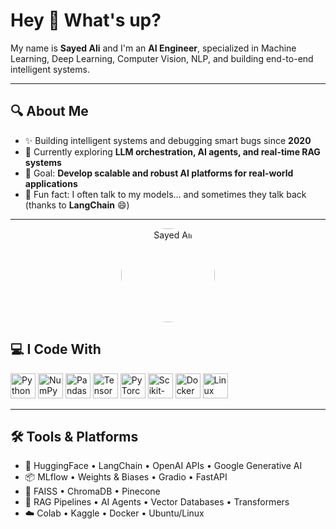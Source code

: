 <h1 align="left">Hey 👋 What's up?</h1>

<p align="left">
  My name is <strong>Sayed Ali</strong> and I'm an <strong>AI Engineer</strong>, specialized in Machine Learning, Deep Learning, Computer Vision, NLP, and building end-to-end intelligent systems.
</p>

---

<h2 align="left">🔍 About Me</h2>

<ul>
  <li>✨ Building intelligent systems and debugging smart bugs since <strong>2020</strong></li>
  <li>🧠 Currently exploring <strong>LLM orchestration, AI agents, and real-time RAG systems</strong></li>
  <li>🎯 Goal: <strong>Develop scalable and robust AI platforms for real-world applications</strong></li>
  <li>🎲 Fun fact: I often talk to my models... and sometimes they talk back (thanks to <strong>LangChain</strong> 😄)</li>
</ul>

---

<p align="center">
  <img src="[https://your-image-url-here](https://avatars.githubusercontent.com/u/147465075?v=4)" alt="Sayed Ali" width="150" style="border-radius: 50%;" />
</p>

<h2 align="left">💻 I Code With</h2>


<div align="left">  
  <img src="https://cdn.jsdelivr.net/gh/devicons/devicon/icons/python/python-original.svg" height="40" alt="Python" />
  <img src="https://cdn.jsdelivr.net/gh/devicons/devicon/icons/numpy/numpy-original.svg" height="40" alt="NumPy" />
  <img src="https://cdn.jsdelivr.net/gh/devicons/devicon/icons/pandas/pandas-original.svg" height="40" alt="Pandas" />
  <img src="https://cdn.jsdelivr.net/gh/devicons/devicon/icons/tensorflow/tensorflow-original.svg" height="40" alt="TensorFlow" />
  <img src="https://cdn.jsdelivr.net/gh/devicons/devicon/icons/pytorch/pytorch-original.svg" height="40" alt="PyTorch" />
  <img src="https://cdn.jsdelivr.net/gh/devicons/devicon/icons/scikit-learn/scikit-learn-original.svg" height="40" alt="Scikit-learn" />
  <img src="https://cdn.jsdelivr.net/gh/devicons/devicon/icons/docker/docker-original.svg" height="40" alt="Docker" />
  <img src="https://cdn.jsdelivr.net/gh/devicons/devicon/icons/linux/linux-original.svg" height="40" alt="Linux" />
</div>

---

<h2 align="left">🛠️ Tools & Platforms</h2>

<ul>
  <li>🤗 HuggingFace • LangChain • OpenAI APIs • Google Generative AI</li>
  <li>📦 MLflow • Weights & Biases • Gradio • FastAPI</li>
  <li>🔎 FAISS • ChromaDB • Pinecone</li>
  <li>🧠 RAG Pipelines • AI Agents • Vector Databases • Transformers</li>
  <li>☁️ Colab • Kaggle • Docker • Ubuntu/Linux</li>
</ul>
